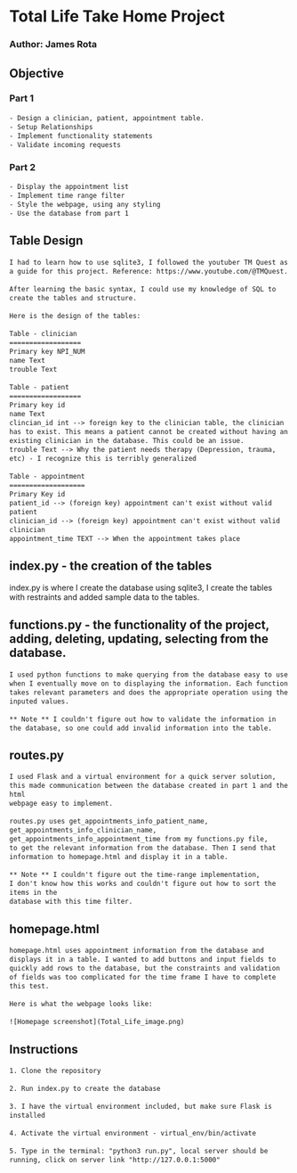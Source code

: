 # Total Life Take Home Project
### Author: James Rota

## Objective

### Part 1
    - Design a clinician, patient, appointment table.
    - Setup Relationships
    - Implement functionality statements
    - Validate incoming requests
### Part 2
    - Display the appointment list
    - Implement time range filter
    - Style the webpage, using any styling
    - Use the database from part 1

## Table Design

    I had to learn how to use sqlite3, I followed the youtuber TM Quest as a guide for this project. Reference: https://www.youtube.com/@TMQuest.

    After learning the basic syntax, I could use my knowledge of SQL to create the tables and structure. 

    Here is the design of the tables:

    Table - clinician
    ==================
    Primary key NPI_NUM
    name Text
    trouble Text

    Table - patient
    ==================
    Primary key id
    name Text
    clincian_id int --> foreign key to the clinician table, the clinician has to exist. This means a patient cannot be created without having an existing clinician in the database. This could be an issue.  
    trouble Text --> Why the patient needs therapy (Depression, trauma, etc) - I recognize this is terribly generalized

    Table - appointment
    ===================
    Primary Key id
    patient_id --> (foreign key) appointment can't exist without valid patient 
    clinician_id --> (foreign key) appointment can't exist without valid clinician
    appointment_time TEXT --> When the appointment takes place

## index.py - the creation of the tables

   index.py is where I create the database using sqlite3, I create the tables with restraints and added sample data to the tables.

## functions.py - the functionality of the project, adding, deleting, updating, selecting from the database.

    I used python functions to make querying from the database easy to use when I eventually move on to displaying the information. Each function takes relevant parameters and does the appropriate operation using the inputed values.

    ** Note ** I couldn't figure out how to validate the information in the database, so one could add invalid information into the table. 

## routes.py

    I used Flask and a virtual environment for a quick server solution, 
    this made communication between the database created in part 1 and the html 
    webpage easy to implement. 

    routes.py uses get_appointments_info_patient_name, get_appointments_info_clinician_name, get_appointments_info_appointment_time from my functions.py file, 
    to get the relevant information from the database. Then I send that information to homepage.html and display it in a table. 

    ** Note ** I couldn't figure out the time-range implementation, 
    I don't know how this works and couldn't figure out how to sort the items in the 
    database with this time filter. 

## homepage.html

    homepage.html uses appointment information from the database and displays it in a table. I wanted to add buttons and input fields to quickly add rows to the database, but the constraints and validation of fields was too complicated for the time frame I have to complete this test.

    Here is what the webpage looks like:

    ![Homepage screenshot](Total_Life_image.png)


## Instructions

    1. Clone the repository

    2. Run index.py to create the database

    3. I have the virtual environment included, but make sure Flask is installed

    4. Activate the virtual environment - virtual_env/bin/activate

    5. Type in the terminal: "python3 run.py", local server should be running, click on server link "http://127.0.0.1:5000"








